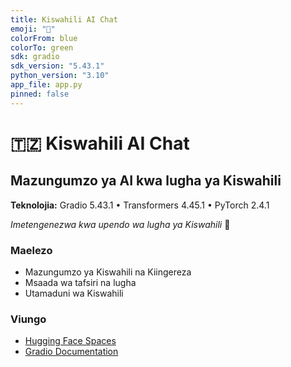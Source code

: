 ```yaml
---
title: Kiswahili AI Chat
emoji: "🤖"
colorFrom: blue
colorTo: green
sdk: gradio
sdk_version: "5.43.1"
python_version: "3.10"
app_file: app.py
pinned: false
---
```


# 🇹🇿 Kiswahili AI Chat
## Mazungumzo ya AI kwa lugha ya Kiswahili

**Teknolojia:** Gradio 5.43.1 • Transformers 4.45.1 • PyTorch 2.4.1

*Imetengenezwa kwa upendo wa lugha ya Kiswahili* 💚

### Maelezo
- Mazungumzo ya Kiswahili na Kiingereza
- Msaada wa tafsiri na lugha
- Utamaduni wa Kiswahili

### Viungo
- [Hugging Face Spaces](https://huggingface.co/spaces)
- [Gradio Documentation](https://www.gradio.app/)
